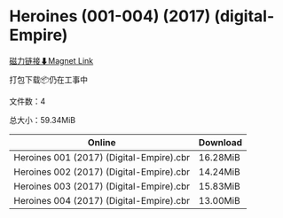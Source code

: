 # Heroines (001-004) (2017) (digital-Empire)

[磁力链接⬇Magnet Link](magnet:?xt=urn:btih:4ac40e613c6db9dc000a52dd7a853d2e2a4e3bf6&dn=Heroines%20%28001-004%29%20%282017%29%20%28digital-Empire%29)

打包下载📦仍在工事中

文件数：4

总大小：59.34MiB

Online | Download
--- | ---
Heroines 001 (2017) (Digital-Empire).cbr | 16.28MiB
Heroines 002 (2017) (Digital-Empire).cbr | 14.24MiB
Heroines 003 (2017) (Digital-Empire).cbr | 15.83MiB
Heroines 004 (2017) (Digital-Empire).cbr | 13.00MiB